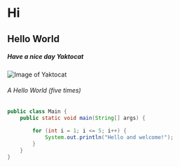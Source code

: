 # Hi
## Hello World
##### Have a nice day Yaktocat

![Image of Yaktocat](https://octodex.github.com/images/yaktocat.png)

###### A Hello World (five times)
```java
public class Main {
    public static void main(String[] args) {
        
        for (int i = 1; i <= 5; i++) {
            System.out.println("Hello and welcome!");
        }
    }
}
```

